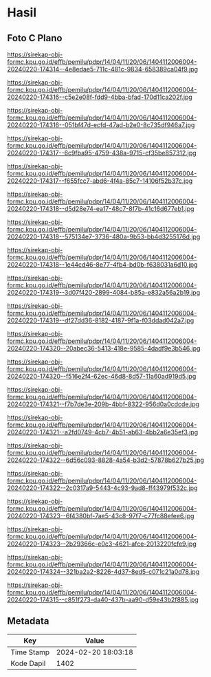 # Hasil

## Foto C Plano

https://sirekap-obj-formc.kpu.go.id/effb/pemilu/pdpr/14/04/11/20/06/1404112006004-20240220-174314--4e8edae5-711c-481c-9834-658389ca04f9.jpg

https://sirekap-obj-formc.kpu.go.id/effb/pemilu/pdpr/14/04/11/20/06/1404112006004-20240220-174316--c5e2e08f-fdd9-4bba-bfad-170d11ca202f.jpg

https://sirekap-obj-formc.kpu.go.id/effb/pemilu/pdpr/14/04/11/20/06/1404112006004-20240220-174316--051bf47d-ecfd-47ad-b2e0-8c735df946a7.jpg

https://sirekap-obj-formc.kpu.go.id/effb/pemilu/pdpr/14/04/11/20/06/1404112006004-20240220-174317--6c9fba95-4759-438a-9715-cf35be857312.jpg

https://sirekap-obj-formc.kpu.go.id/effb/pemilu/pdpr/14/04/11/20/06/1404112006004-20240220-174317--f655fcc7-abd6-4f4a-85c7-14106f52b37c.jpg

https://sirekap-obj-formc.kpu.go.id/effb/pemilu/pdpr/14/04/11/20/06/1404112006004-20240220-174318--d5d28e74-ea17-48c7-8f7b-41c16d677eb1.jpg

https://sirekap-obj-formc.kpu.go.id/effb/pemilu/pdpr/14/04/11/20/06/1404112006004-20240220-174318--575134e7-3736-480a-9b53-bb4d3255176d.jpg

https://sirekap-obj-formc.kpu.go.id/effb/pemilu/pdpr/14/04/11/20/06/1404112006004-20240220-174318--1e44cd46-8e77-4fb4-bd0b-f638031a6d10.jpg

https://sirekap-obj-formc.kpu.go.id/effb/pemilu/pdpr/14/04/11/20/06/1404112006004-20240220-174319--3d07f420-2899-4084-b85a-e832a56a2b19.jpg

https://sirekap-obj-formc.kpu.go.id/effb/pemilu/pdpr/14/04/11/20/06/1404112006004-20240220-174319--df27dd36-8182-4187-9f1a-f03ddad042a7.jpg

https://sirekap-obj-formc.kpu.go.id/effb/pemilu/pdpr/14/04/11/20/06/1404112006004-20240220-174320--20abec36-5413-418e-9585-4dadf9e3b546.jpg

https://sirekap-obj-formc.kpu.go.id/effb/pemilu/pdpr/14/04/11/20/06/1404112006004-20240220-174320--f516e2f4-62ec-46d8-8d57-11a60ad919d5.jpg

https://sirekap-obj-formc.kpu.go.id/effb/pemilu/pdpr/14/04/11/20/06/1404112006004-20240220-174321--f7b7de3e-209b-4bbf-8322-956d0a0cdcde.jpg

https://sirekap-obj-formc.kpu.go.id/effb/pemilu/pdpr/14/04/11/20/06/1404112006004-20240220-174321--a2fd0749-4cb7-4b51-ab63-4bb2a6e35ef3.jpg

https://sirekap-obj-formc.kpu.go.id/effb/pemilu/pdpr/14/04/11/20/06/1404112006004-20240220-174322--6d56c093-8828-4a54-b3d2-57878b627b25.jpg

https://sirekap-obj-formc.kpu.go.id/effb/pemilu/pdpr/14/04/11/20/06/1404112006004-20240220-174322--2c0317a9-5443-4c93-9ad8-ff43979f532c.jpg

https://sirekap-obj-formc.kpu.go.id/effb/pemilu/pdpr/14/04/11/20/06/1404112006004-20240220-174323--6f4380bf-7ae5-43c8-97f7-c77fc88efee6.jpg

https://sirekap-obj-formc.kpu.go.id/effb/pemilu/pdpr/14/04/11/20/06/1404112006004-20240220-174323--2b29366c-e0c3-4621-afce-2013220fcfe9.jpg

https://sirekap-obj-formc.kpu.go.id/effb/pemilu/pdpr/14/04/11/20/06/1404112006004-20240220-174324--321ba2a2-8226-4d37-8ed5-c071c21a0d78.jpg

https://sirekap-obj-formc.kpu.go.id/effb/pemilu/pdpr/14/04/11/20/06/1404112006004-20240220-174315--c851f273-da40-437b-aa90-d59e43b2f885.jpg


## Metadata

| Key        | Value               |
| ---------- | ------------------- |
| Time Stamp | 2024-02-20 18:03:18 |
| Kode Dapil | 1402                |



